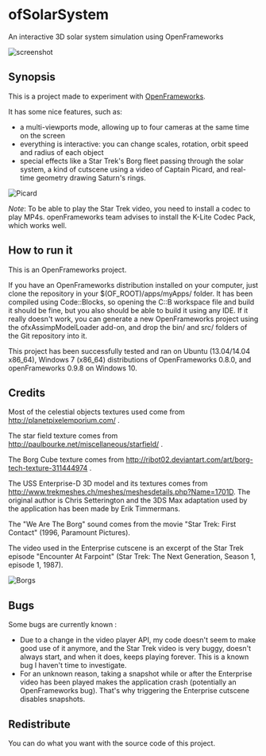 ofSolarSystem
=============

An interactive 3D solar system simulation using OpenFrameworks

![screenshot](https://github.com/Scylardor/ofSolarSystem/blob/master/bin/data/screen1.jpg?raw=true "Main screenshot")


Synopsis
--------

This is a project made to experiment with [OpenFrameworks](http://openframeworks.cc).

It has some nice features, such as:
  * a multi-viewports mode, allowing up to four cameras at the same time on the screen
  * everything is interactive: you can change scales, rotation, orbit speed and radius of each object
  * special effects like a Star Trek's Borg fleet passing through the solar system, a kind of cutscene using a video of Captain Picard, and real-time geometry drawing Saturn's rings.

![Picard](https://github.com/Scylardor/ofSolarSystem/blob/master/bin/data/screen2.png?raw=true "Picard screenshot")

*Note*: To be able to play the Star Trek video, you need to install a codec to play MP4s. openFrameworks team advises to install the K-Lite Codec Pack, which works well.

How to run it
-------------

This is an OpenFrameworks project.

If you have an OpenFrameworks distribution installed on your computer, just clone the repository in your $(OF_ROOT)/apps/myApps/ folder. It has been compiled using Code::Blocks, so opening the C::B workspace file and build it should be fine, but you also should be able to build it using any IDE. If it really doesn't work, you can generate a new OpenFrameworks project using the ofxAssimpModelLoader add-on, and drop the bin/ and src/ folders of the Git repository into it.

This project has been successfully tested and ran on Ubuntu (13.04/14.04 x86_64), Windows 7 (x86_64) distributions of OpenFrameworks 0.8.0, and openFrameworks 0.9.8 on Windows 10.

Credits
-------

Most of the celestial objects textures used come from http://planetpixelemporium.com/ .

The star field texture comes from http://paulbourke.net/miscellaneous/starfield/ .

The Borg Cube texture comes from http://ribot02.deviantart.com/art/borg-tech-texture-311444974 .

The USS Enterprise-D 3D model and its textures comes from http://www.trekmeshes.ch/meshes/meshesdetails.php?Name=1701D. The original author is Chris Setterington and the 3DS Max adaptation used by the application has been made by Erik Timmermans.

The "We Are The Borg" sound comes from the movie "Star Trek: First Contact" (1996, Paramount Pictures).

The video used in the Enterprise cutscene is an excerpt of the Star Trek episode "Encounter At Farpoint" (Star Trek: The Next Generation, Season 1, episode 1, 1987).

![Borgs](https://github.com/Scylardor/ofSolarSystem/blob/master/bin/data/borgs.jpg?raw=true "Borgs screenshot")

Bugs
----

Some bugs are currently known :
  * Due to a change in the video player API, my code doesn't seem to make good use of it anymore, and the Star Trek video is very buggy, doesn't always start, and when it does, keeps playing forever. This is a known bug I haven't time to investigate.
  * For an unknown reason, taking a snapshot while or after the Enterprise video has been played makes the application crash (potentially an OpenFrameworks bug). That's why triggering the Enterprise cutscene disables snapshots.


Redistribute
------------

You can do what you want with the source code of this project.
